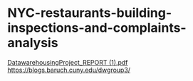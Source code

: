 # NYC-restaurants-building-inspections-and-complaints-analysis
[DatawarehousingProject_REPORT (1).pdf](https://github.com/kieumy179/NYC-restaurants-building-inspections-and-complaints-analysis/files/8064081/DatawarehousingProject_REPORT.1.pdf)
https://blogs.baruch.cuny.edu/dwgroup3/
